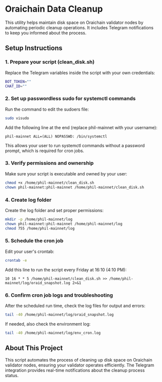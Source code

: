 # Oraichain Data Cleanup

This utility helps maintain disk space on Oraichain validator nodes by automating periodic cleanup operations. It includes Telegram notifications to keep you informed about the process.

## Setup Instructions

### 1. Prepare your script (clean_disk.sh)

Replace the Telegram variables inside the script with your own credentials:

```bash
BOT_TOKEN=""
CHAT_ID=""
```

### 2. Set up passwordless sudo for systemctl commands

Run the command to edit the sudoers file:

```bash
sudo visudo
```

Add the following line at the end (replace phil-mainnet with your username):

```
phil-mainnet ALL=(ALL) NOPASSWD: /bin/systemctl
```

This allows your user to run systemctl commands without a password prompt, which is required for cron jobs.

### 3. Verify permissions and ownership

Make sure your script is executable and owned by your user:

```bash
chmod +x /home/phil-mainnet/clean_disk.sh
chown phil-mainnet:phil-mainnet /home/phil-mainnet/clean_disk.sh
```

### 4. Create log folder

Create the log folder and set proper permissions:

```bash
mkdir -p /home/phil-mainnet/log
chown phil-mainnet:phil-mainnet /home/phil-mainnet/log
chmod 755 /home/phil-mainnet/log
```

### 5. Schedule the cron job

Edit your user's crontab:

```bash
crontab -e
```

Add this line to run the script every Friday at 16:10 (4:10 PM):

```
10 16 * * 5 /home/phil-mainnet/clean_disk.sh >> /home/phil-mainnet/log/oraid_snapshot.log 2>&1
```

### 6. Confirm cron job logs and troubleshooting

After the scheduled run time, check the log files for output and errors:

```bash
tail -40 /home/phil-mainnet/log/oraid_snapshot.log
```

If needed, also check the environment log:

```bash
tail -40 /home/phil-mainnet/log/env_cron.log
```

## About This Project

This script automates the process of cleaning up disk space on Oraichain validator nodes, ensuring your validator operates efficiently. The Telegram integration provides real-time notifications about the cleanup process status.
